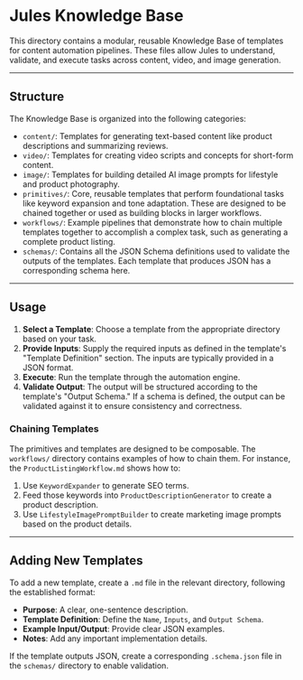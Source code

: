 # Jules Knowledge Base

This directory contains a modular, reusable Knowledge Base of templates for content automation pipelines. These files allow Jules to understand, validate, and execute tasks across content, video, and image generation.

---

## Structure

The Knowledge Base is organized into the following categories:

-   `content/`: Templates for generating text-based content like product descriptions and summarizing reviews.
-   `video/`: Templates for creating video scripts and concepts for short-form content.
-   `image/`: Templates for building detailed AI image prompts for lifestyle and product photography.
-   `primitives/`: Core, reusable templates that perform foundational tasks like keyword expansion and tone adaptation. These are designed to be chained together or used as building blocks in larger workflows.
-   `workflows/`: Example pipelines that demonstrate how to chain multiple templates together to accomplish a complex task, such as generating a complete product listing.
-   `schemas/`: Contains all the JSON Schema definitions used to validate the outputs of the templates. Each template that produces JSON has a corresponding schema here.

---

## Usage

1.  **Select a Template**: Choose a template from the appropriate directory based on your task.
2.  **Provide Inputs**: Supply the required inputs as defined in the template's "Template Definition" section. The inputs are typically provided in a JSON format.
3.  **Execute**: Run the template through the automation engine.
4.  **Validate Output**: The output will be structured according to the template's "Output Schema." If a schema is defined, the output can be validated against it to ensure consistency and correctness.

### Chaining Templates

The primitives and templates are designed to be composable. The `workflows/` directory contains examples of how to chain them. For instance, the `ProductListingWorkflow.md` shows how to:

1.  Use `KeywordExpander` to generate SEO terms.
2.  Feed those keywords into `ProductDescriptionGenerator` to create a product description.
3.  Use `LifestyleImagePromptBuilder` to create marketing image prompts based on the product details.

---

## Adding New Templates

To add a new template, create a `.md` file in the relevant directory, following the established format:

-   **Purpose**: A clear, one-sentence description.
-   **Template Definition**: Define the `Name`, `Inputs`, and `Output Schema`.
-   **Example Input/Output**: Provide clear JSON examples.
-   **Notes**: Add any important implementation details.

If the template outputs JSON, create a corresponding `.schema.json` file in the `schemas/` directory to enable validation.